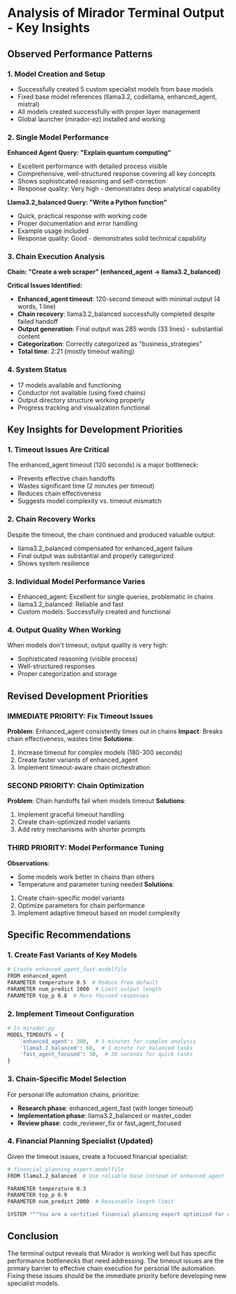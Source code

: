 # Analysis of Mirador Terminal Output - Key Insights

## Observed Performance Patterns

### 1. Model Creation and Setup
- Successfully created 5 custom specialist models from base models
- Fixed base model references (llama3.2, codellama, enhanced_agent, mistral)
- All models created successfully with proper layer management
- Global launcher (mirador-ez) installed and working

### 2. Single Model Performance
**Enhanced Agent Query: "Explain quantum computing"**
- Excellent performance with detailed <think> process visible
- Comprehensive, well-structured response covering all key concepts
- Shows sophisticated reasoning and self-correction
- Response quality: Very high - demonstrates deep analytical capability

**Llama3.2_balanced Query: "Write a Python function"**
- Quick, practical response with working code
- Proper documentation and error handling
- Example usage included
- Response quality: Good - demonstrates solid technical capability

### 3. Chain Execution Analysis
**Chain: "Create a web scraper" (enhanced_agent → llama3.2_balanced)**

**Critical Issues Identified:**
- **Enhanced_agent timeout**: 120-second timeout with minimal output (4 words, 1 line)
- **Chain recovery**: llama3.2_balanced successfully completed despite failed handoff
- **Output generation**: Final output was 285 words (33 lines) - substantial content
- **Categorization**: Correctly categorized as "business_strategies"
- **Total time**: 2:21 (mostly timeout waiting)

### 4. System Status
- 17 models available and functioning
- Conductor not available (using fixed chains)
- Output directory structure working properly
- Progress tracking and visualization functional

## Key Insights for Development Priorities

### 1. Timeout Issues Are Critical
The enhanced_agent timeout (120 seconds) is a major bottleneck:
- Prevents effective chain handoffs
- Wastes significant time (2 minutes per timeout)
- Reduces chain effectiveness
- Suggests model complexity vs. timeout mismatch

### 2. Chain Recovery Works
Despite the timeout, the chain continued and produced valuable output:
- llama3.2_balanced compensated for enhanced_agent failure
- Final output was substantial and properly categorized
- Shows system resilience

### 3. Individual Model Performance Varies
- Enhanced_agent: Excellent for single queries, problematic in chains
- llama3.2_balanced: Reliable and fast
- Custom models: Successfully created and functional

### 4. Output Quality When Working
When models don't timeout, output quality is very high:
- Sophisticated reasoning (visible <think> process)
- Well-structured responses
- Proper categorization and storage

## Revised Development Priorities

### IMMEDIATE PRIORITY: Fix Timeout Issues
**Problem**: Enhanced_agent consistently times out in chains
**Impact**: Breaks chain effectiveness, wastes time
**Solutions**:
1. Increase timeout for complex models (180-300 seconds)
2. Create faster variants of enhanced_agent
3. Implement timeout-aware chain orchestration

### SECOND PRIORITY: Chain Optimization
**Problem**: Chain handoffs fail when models timeout
**Solutions**:
1. Implement graceful timeout handling
2. Create chain-optimized model variants
3. Add retry mechanisms with shorter prompts

### THIRD PRIORITY: Model Performance Tuning
**Observations**: 
- Some models work better in chains than others
- Temperature and parameter tuning needed
**Solutions**:
1. Create chain-specific model variants
2. Optimize parameters for chain performance
3. Implement adaptive timeout based on model complexity

## Specific Recommendations

### 1. Create Fast Variants of Key Models
```bash
# Create enhanced_agent_fast.modelfile
FROM enhanced_agent
PARAMETER temperature 0.5  # Reduce from default
PARAMETER num_predict 1000  # Limit output length
PARAMETER top_p 0.8  # More focused responses
```

### 2. Implement Timeout Configuration
```python
# In mirador.py
MODEL_TIMEOUTS = {
    'enhanced_agent': 300,  # 5 minutes for complex analysis
    'llama3.2_balanced': 60,  # 1 minute for balanced tasks
    'fast_agent_focused': 30,  # 30 seconds for quick tasks
}
```

### 3. Chain-Specific Model Selection
For personal life automation chains, prioritize:
- **Research phase**: enhanced_agent_fast (with longer timeout)
- **Implementation phase**: llama3.2_balanced or master_coder
- **Review phase**: code_reviewer_fix or fast_agent_focused

### 4. Financial Planning Specialist (Updated)
Given the timeout issues, create a focused financial specialist:
```bash
# financial_planning_expert.modelfile
FROM llama3.2_balanced  # Use reliable base instead of enhanced_agent

PARAMETER temperature 0.3
PARAMETER top_p 0.9
PARAMETER num_predict 2000  # Reasonable length limit

SYSTEM """You are a certified financial planning expert optimized for quick, actionable advice..."""
```

## Conclusion
The terminal output reveals that Mirador is working well but has specific performance bottlenecks that need addressing. The timeout issues are the primary barrier to effective chain execution for personal life automation. Fixing these issues should be the immediate priority before developing new specialist models.

